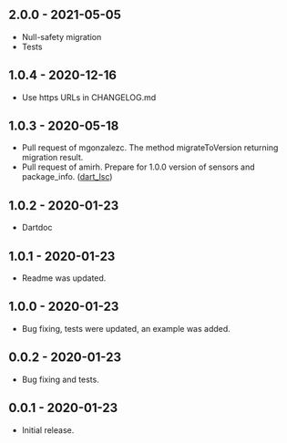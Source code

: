 ## 2.0.0 - 2021-05-05

* Null-safety migration
* Tests

## 1.0.4 - 2020-12-16

* Use https URLs in CHANGELOG.md

## 1.0.3 - 2020-05-18

* Pull request of mgonzalezc. The method migrateToVersion returning migration result.
* Pull request of amirh. Prepare for 1.0.0 version of sensors and package_info. ([dart_lsc](https://github.com/amirh/dart_lsc))

## 1.0.2 - 2020-01-23

* Dartdoc

## 1.0.1 - 2020-01-23

* Readme was updated.

## 1.0.0 - 2020-01-23

* Bug fixing, tests were updated, an example was added.

## 0.0.2 - 2020-01-23

* Bug fixing and tests.

## 0.0.1 - 2020-01-23

* Initial release.
